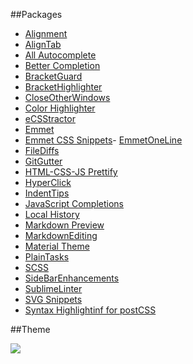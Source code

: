 ##Packages

- [Alignment](https://github.com/wbond/sublime_alignment)
- [AlignTab](https://github.com/randy3k/AlignTab)
- [All Autocomplete](https://github.com/alienhard/SublimeAllAutocomplete)
- [Better Completion](https://github.com/Pleasurazy/Sublime-Better-Completion)
- [BracketGuard](https://github.com/philippotto/Sublime-BracketGuard)
- [BracketHighlighter](https://github.com/facelessuser/BracketHighlighter)
- [CloseOtherWindows](https://packagecontrol.io/packages/CloseOtherWindows)
- [Color Highlighter](https://packagecontrol.io/packages/Color%20Highlighter)
- [eCSStractor](https://github.com/hudochenkov/ecsstractor)
- [Emmet](http://emmet.io/)
- [Emmet CSS Snippets](http://peiwen.lu/Emmet-Css-Snippets-for-Sublime-Text-2/)- [EmmetOneLine](https://packagecontrol.io/packages/EmmetOneLine)
- [FileDiffs](https://github.com/colinta/SublimeFileDiffs)
- [GitGutter](https://github.com/jisaacks/GitGutter)
- [HTML-CSS-JS Prettify](https://github.com/victorporof/Sublime-HTMLPrettify)
- [HyperClick](https://github.com/aziz/SublimeHyperClick)
- [IndentTips](https://github.com/QS20199/IndentTips_sublime_plugin)
- [JavaScript Completions](https://github.com/pichillilorenzo/JavaScript-Completions)
- [Local History](http://vishr.com/local-history/)
- [Markdown Preview](https://github.com/revolunet/sublimetext-markdown-preview)
- [MarkdownEditing](https://github.com/SublimeText-Markdown/MarkdownEditing)
- [Material Theme](http://equinusocio.github.io/material-theme/)
- [PlainTasks](https://github.com/aziz/PlainTasks)
- [SCSS](https://github.com/MarioRicalde/SCSS.tmbundle)
- [SideBarEnhancements](https://github.com/titoBouzout/SideBarEnhancements)
- [SublimeLinter](http://www.sublimelinter.com/en/latest/)
- [SVG Snippets](https://github.com/jorgeatgu/SVG-Snippets)
- [Syntax Highlightinf for postCSS](https://github.com/hudochenkov/Syntax-highlighting-for-PostCSS)

##Theme

![](https://github.com/jorgeatgu/setup/blob/master/sublime/packages-themes/sublime-theme-duotone.png)
